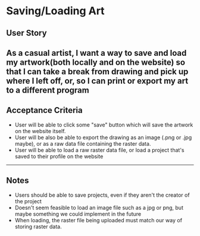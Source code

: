 # Saving/Loading Art

## **User Story**
As a casual artist, 
I want a way to save and load my artwork(both locally and on the website)
so that I can take a break from drawing and pick up where I left off, or, so I can print or export my art to a different program
---

## **Acceptance Criteria**
- User will be able to click some "save" button which will save the artwork on the website itself.
- User will be also be able to export the drawing as an image (.png or .jpg maybe), or as a raw data file containing the raster data. 
- User will be able to load a raw raster data file, or load a project that's saved to their profile on the website


---

## **Notes**
- Users should be able to save projects, even if they aren't the creator of the project
- Doesn't seem feasible to load an image file such as a jpg or png, but maybe something we could implement in the future
- When loading, the raster file being uploaded must match our way of storing raster data. 